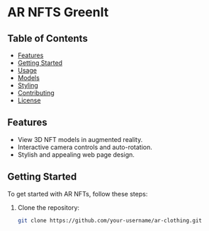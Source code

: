 # AR NFTS GreenIt

## Table of Contents
- [Features](#features)
- [Getting Started](#getting-started)
- [Usage](#usage)
- [Models](#models)
- [Styling](#styling)
- [Contributing](#contributing)
- [License](#license)

## Features

- View 3D NFT models in augmented reality.
- Interactive camera controls and auto-rotation.
- Stylish and appealing web page design.

## Getting Started

To get started with AR NFTs, follow these steps:

1. Clone the repository:

   ```bash
   git clone https://github.com/your-username/ar-clothing.git
